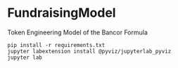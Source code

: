 # FundraisingModel
Token Engineering Model of the Bancor Formula

```
pip install -r requirements.txt
jupyter labextension install @pyviz/jupyterlab_pyviz
jupyter lab
```
